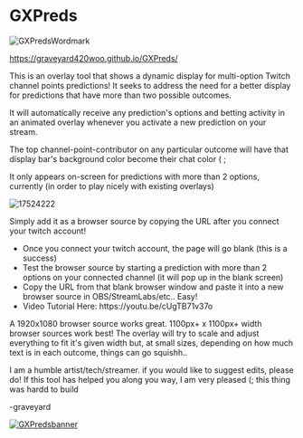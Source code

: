 # GXPreds

![GXPredsWordmark](https://github.com/user-attachments/assets/ad585354-6e50-4e0f-a1c4-765148d5bed3)

https://graveyard420woo.github.io/GXPreds/

This is an overlay tool that shows a dynamic display for multi-option Twitch channel points predictions! It seeks to address the need for a better display for predictions that have more than two possible outcomes.

It will automatically receive any prediction's options and betting activity in an animated overlay whenever you activate a new prediction on your stream.

The top channel-point-contributor on any particular outcome will have that display bar's background color become their chat color ( ;

It only appears on-screen for predictions with more than 2 options, currently (in order to play nicely with existing overlays)

![17524222](https://github.com/user-attachments/assets/aa01ab4c-baea-46c3-9307-7c2546fae0cf)

Simply add it as a browser source by copying the URL after you connect your twitch account!

<ul>
<li>Once you connect your twitch account, the page will go blank (this is a success)</li>
<li>Test the browser source by starting a prediction with more than 2 options on your connected channel (it will pop up in the blank screen)</li>
<li>Copy the URL from that blank browser window and paste it into a new browser source in OBS/StreamLabs/etc.. Easy!</li>
<li>Video Tutorial Here: https://youtu.be/cUgTB71v37o</li>
</ul>

A 1920x1080 browser source works great. 1100px+ x 1100px+ width browser sources work best! The overlay will try to scale and adjust everything to fit it's given width but, at small sizes, depending on how much text is in each outcome, things can go squishh..

I am a humble artist/tech/streamer. if you would like to suggest edits, please do! If this tool has helped you along you way, I am very pleased (; this thing was hardd to build

-graveyard

<a href="https://graveyard420woo.github.io/GXPreds/">![GXPredsbanner](https://github.com/user-attachments/assets/66a58278-61d6-4f89-a7ac-1f2de65f2973)</a>

